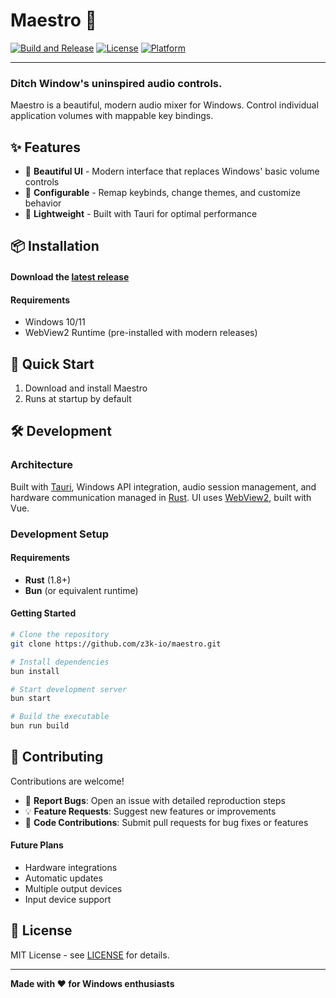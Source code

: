 # Maestro 🎵

[![Build and Release](https://github.com/z3k-io/maestro/actions/workflows/release.yaml/badge.svg?branch=main)](https://github.com/z3k-io/maestro/actions/workflows/release.yaml)
[![License](https://img.shields.io/badge/license-MIT-blue.svg)](LICENSE)
[![Platform](https://img.shields.io/badge/platform-Windows-lightgrey.svg)](https://github.com/z3k-io/maestro)

---
### Ditch Window's uninspired audio controls. 

Maestro is a beautiful, modern audio mixer for Windows. Control individual application volumes with mappable key bindings.

## ✨ Features

- 🎨 **Beautiful UI** - Modern interface that replaces Windows' basic volume controls
- 🔧 **Configurable** - Remap keybinds, change themes, and customize behavior
- 🚀 **Lightweight** - Built with Tauri for optimal performance

## 📦 Installation

#### Download the [latest release](https://github.com/z3k-io/maestro/releases)

#### Requirements
- Windows 10/11
- WebView2 Runtime (pre-installed with modern releases)

## 🚀 Quick Start

1. Download and install Maestro
2. Runs at startup by default

## 🛠️ Development

### Architecture
Built with [Tauri](https://tauri.app), Windows API integration, audio session management, and hardware communication managed in [Rust](https://rust-lang.org/). UI uses [WebView2](https://learn.microsoft.com/en-us/microsoft-edge/webview2/), built with Vue.

### Development Setup

#### Requirements
- **Rust** (1.8+)
- **Bun** (or equivalent runtime)

#### Getting Started
```bash
# Clone the repository
git clone https://github.com/z3k-io/maestro.git

# Install dependencies
bun install

# Start development server
bun start

# Build the executable
bun run build
```

## 🤝 Contributing

Contributions are welcome!
- 🐛 **Report Bugs**: Open an issue with detailed reproduction steps
- 💡 **Feature Requests**: Suggest new features or improvements
- 🔧 **Code Contributions**: Submit pull requests for bug fixes or features


#### Future Plans
- Hardware integrations
- Automatic updates  
- Multiple output devices
- Input device support


## 📄 License

MIT License - see [LICENSE](LICENSE) for details.

---

**Made with ❤️ for Windows enthusiasts**
